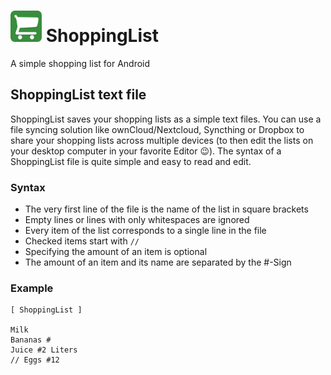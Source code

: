 # <img src="app/src/main/res/mipmap-xxhdpi/ic_launcher.png" width="50" height="50" /> ShoppingList
A simple shopping list for Android

## ShoppingList text file
ShoppingList saves your shopping lists as a simple text files. You can use a file syncing solution like
ownCloud/Nextcloud, Syncthing or Dropbox to share your shopping lists across multiple devices (to
then edit the lists on your desktop computer in your favorite Editor 😉). The syntax of a
ShoppingList file is quite simple and easy to read and edit.

### Syntax
 * The very first line of the file is the name of the list in square brackets
 * Empty lines or lines with only whitespaces are ignored
 * Every item of the list corresponds to a single line in the file
 * Checked items start with `//`
 * Specifying the amount of an item is optional
 * The amount of an item and its name are separated by the #-Sign

### Example
```
[ ShoppingList ]

Milk
Bananas #
Juice #2 Liters
// Eggs #12
```
